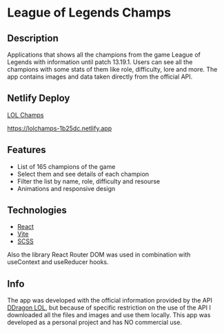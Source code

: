 # League of Legends Champs

## Description

Applications that shows all the champions from the game League of Legends with information until patch 13.19.1. Users can see all the champions with some stats of them like role, difficulty, lore and more. The app contains images and data taken directly from the official API.

## Netlify Deploy

[LOL Champs](https://lolchamps-1b25dc.netlify.app)

https://lolchamps-1b25dc.netlify.app

## Features

- List of 165 champions of the game
- Select them and see details of each champion
- Filter the list by name, role, difficulty and resourse
- Animations and responsive design

## Technologies

- [React](https://react.dev)
- [Vite](https://vitejs.dev)
- [SCSS](https://sass-lang.com)

Also the library React Router DOM was used in combination with useContext and useReducer hooks.

## Info

The app was developed with the official information provided by the API [DDragon LOL](https://riot-api-libraries.readthedocs.io/en/latest/ddragon.html), but because of specific restriction on the use of the API I downloaded all the files and images and use them locally. This app was developed as a personal project and has NO commercial use.
